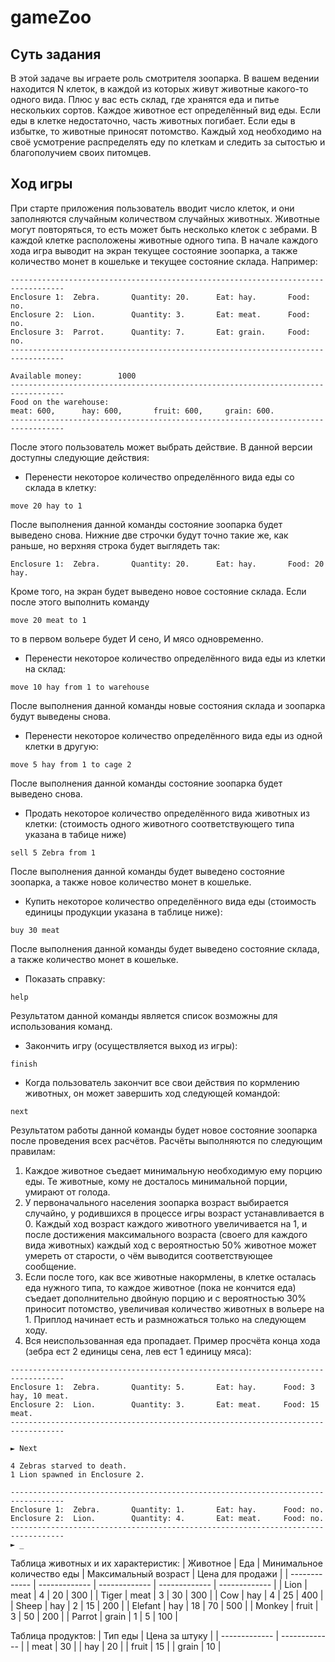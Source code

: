 # gameZoo

## Суть задания
В этой задаче вы играете роль смотрителя зоопарка. В вашем ведении находится N клеток,
в каждой из которых живут животные какого-то одного вида. Плюс у вас есть склад, где хранятся
еда и питье нескольких сортов. Каждое животное ест определённый вид еды. Если еды в клетке
недостаточно, часть животных погибает. Если еды в избытке, то животные приносят потомство.
Каждый ход необходимо на своё усмотрение распределять еду по клеткам и следить за сытостью
и благополучием своих питомцев.

## Ход игры
При старте приложения пользователь вводит число клеток, и они заполняются случайным
количеством случайных животных. Животные могут повторяться, то есть может быть несколько
клеток с зебрами. В каждой клетке расположены животные одного типа.
В начале каждого хода игра выводит на экран текущее состояние зоопарка, а также количество
монет в кошельке и текущее состояние склада. Например:
```
----------------------------------------------------------------------------------
Enclosure 1:  Zebra.       Quantity: 20.      Eat: hay.       Food: no.
Enclosure 2:  Lion.        Quantity: 3.       Eat: meat.      Food: no.
Enclosure 3:  Parrot.      Quantity: 7.       Eat: grain.     Food: no.
----------------------------------------------------------------------------------

Available money:        1000
----------------------------------------------------------------------------------
Food on the warehouse:
meat: 600,      hay: 600,       fruit: 600,     grain: 600.
----------------------------------------------------------------------------------
```
После этого пользователь может выбрать действие. В данной версии доступны следующие действия:
* Перенести некоторое количество определённого вида еды со склада в клетку:
```
move 20 hay to 1 
```
После выполнения данной команды состояние зоопарка будет выведено снова.
Нижние две строчки будут точно такие же, как раньше, но верхняя строка будет выглядеть так:
```
Enclosure 1:  Zebra.       Quantity: 20.      Eat: hay.       Food: 20 hay.
```
Кроме того, на экран будет выведено новое состояние склада. Если после этого выполнить команду 
```
move 20 meat to 1
```
то в первом вольере будет И сено, И мясо одновременно.
* Перенести некоторое количество определённого вида еды из клетки на склад:
```
move 10 hay from 1 to warehouse
```
После выполнения данной команды новые состояния склада и зоопарка будут выведены снова.
* Перенести некоторое количество определённого вида еды из одной клетки в другую:
```
move 5 hay from 1 to cage 2
```
После выполнения данной команды состояние зоопарка будет выведено снова.
* Продать некоторое количество определённого вида животных из клетки:
(стоимость одного животного соответствующего типа указана в табице ниже)
```
sell 5 Zebra from 1
```
После выполнения данной команды будет выведено состояние зоопарка, а также новое количество монет в кошельке.
* Купить некоторое количество определённого вида еды (стоимость единицы продукции указана в таблице ниже):
```
buy 30 meat
```
После выполнения данной команды будет выведено состояние склада, а также количество монет в кошельке.
* Показать справку:
```
help
```
Результатом данной команды является список возможны для использования команд.
* Закончить игру (осуществляется выход из игры):
```
finish
```
* Когда пользователь закончит все свои действия по кормлению животных, он может завершить
ход следующей командой:
```
next
```
Результатом работы данной команды будет новое состояние зоопарка после
проведения всех расчётов. Расчёты выполняются по следующим правилам:
1. Каждое животное съедает минимальную необходимую ему порцию еды. Те животные, кому
не досталось минимальной порции, умирают от голода.
2. У первоначального населения зоопарка возраст выбирается случайно, у родившихся 
в процессе игры возраст устанавливается в 0. Каждый ход возраст каждого животного 
увеличивается на 1, и после достижения максимального возраста (своего для каждого вида животных) 
каждый ход с вероятностью 50% животное может умереть от старости, о чём выводится соответствующее сообщение.
3. Если после того, как все животные накормлены, в клетке осталась еда нужного типа, то каждое
животное (пока не кончится еда) съедает дополнительно двойную порцию и с вероятностью 30%
приносит потомство, увеличивая количество животных в вольере на 1. Приплод начинает есть
и размножаться только на следующем ходу.
4. Вся неиспользованная еда пропадает.
Пример просчёта конца хода (зебра ест 2 единицы сена, лев ест 1 единицу мяса):
```
----------------------------------------------------------------------------------
Enclosure 1:  Zebra.       Quantity: 5.       Eat: hay.      Food: 3 hay, 10 meat.
Enclosure 2:  Lion.        Quantity: 3.       Eat: meat.     Food: 15 meat.
----------------------------------------------------------------------------------

► Next

4 Zebras starved to death.
1 Lion spawned in Enclosure 2.

----------------------------------------------------------------------------------
Enclosure 1:  Zebra.       Quantity: 1.       Eat: hay.      Food: no.
Enclosure 2:  Lion.        Quantity: 4.       Eat: meat.     Food: no.
----------------------------------------------------------------------------------
► _
```

Таблица животных и их характеристик:
| Животное | Еда | Минимальное количество еды | Максимальный возраст | Цена для продажи |
| ------------- | ------------- | ------------- | ------------- | ------------- |
| Lion | meat | 4 | 20 | 300 |
| Tiger | meat | 3 | 30 | 300 |
| Cow | hay | 4 | 25 | 400 |
| Sheep | hay | 2 | 15 | 200 |
| Elefant | hay | 18 | 70 | 500 |
| Monkey | fruit | 3 | 50 | 200 |
| Parrot | grain | 1 | 5 | 100 |

Таблица продуктов:
| Тип еды | Цена за штуку |
| ------------- | ------------- | 
| meat | 30 |
| hay | 20 |
| fruit | 15 |
| grain | 10 |

